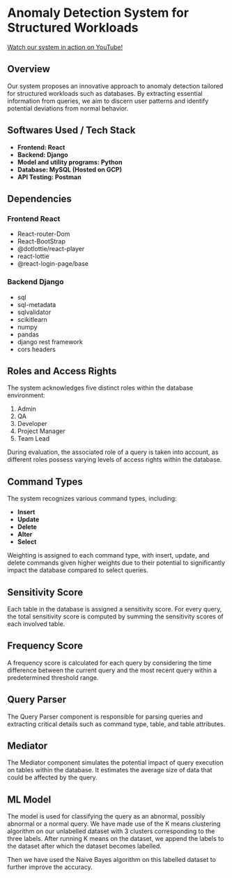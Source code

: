 # Anomaly Detection System for Structured Workloads

[Watch our system in action on YouTube!](https://www.youtube.com/watch?v=008oyHMFRUc&t=21s)

## Overview

Our system proposes an innovative approach to anomaly detection tailored for structured workloads such as databases. By extracting essential information from queries, we aim to discern user patterns and identify potential deviations from normal behavior.

## Softwares Used / Tech Stack
- **Frontend: React**
- **Backend: Django**
- **Model and utility programs: Python**
- **Database: MySQL (Hosted on GCP)**
- **API Testing: Postman**

## Dependencies

### Frontend React

- React-router-Dom
- React-BootStrap
- @dotlottie/react-player
- react-lottie
- @react-login-page/base

### Backend Django

- sql
- sql-metadata
- sqlvalidator
- scikitlearn
- numpy
- pandas
- django rest framework
- cors headers


## Roles and Access Rights

The system acknowledges five distinct roles within the database environment:

1. Admin
2. QA
3. Developer
4. Project Manager
5. Team Lead

During evaluation, the associated role of a query is taken into account, as different roles possess varying levels of access rights within the database.

## Command Types

The system recognizes various command types, including:

- **Insert**
- **Update**
- **Delete**
- **Alter**
- **Select**

Weighting is assigned to each command type, with insert, update, and delete commands given higher weights due to their potential to significantly impact the database compared to select queries.

## Sensitivity Score

Each table in the database is assigned a sensitivity score. For every query, the total sensitivity score is computed by summing the sensitivity scores of each involved table.

## Frequency Score

A frequency score is calculated for each query by considering the time difference between the current query and the most recent query within a predetermined threshold range.

## Query Parser

The Query Parser component is responsible for parsing queries and extracting critical details such as command type, table, and table attributes.

## Mediator

The Mediator component simulates the potential impact of query execution on tables within the database. It estimates the average size of data that could be affected by the query.

## ML Model

The model is used for classifying the query as an abnormal, possibly abnormal or a normal query. 
We have made use of the K means clustering algorithm on our unlabelled dataset with 3 clusters corresponding to the three labels.
After running K means on the dataset, we append the labels to the dataset after which the dataset becomes labelled.

Then we have used the Naive Bayes algorithm on this labelled dataset to further improve the accuracy.
